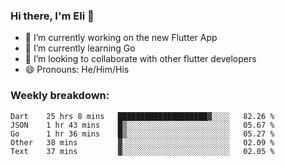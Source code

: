 ### Hi there, I'm Eli 👋
- 🔭 I’m currently working on the new Flutter App
- 🌱 I’m currently learning Go
- 🦄 I’m looking to collaborate with other flutter developers
- 😄 Pronouns: He/Him/His

### Weekly breakdown:
<!--START_SECTION:waka-->
```text
Dart    25 hrs 8 mins   ████████████████████▓░░░░   82.26 % 
JSON    1 hr 43 mins    █▒░░░░░░░░░░░░░░░░░░░░░░░   05.67 % 
Go      1 hr 36 mins    █▒░░░░░░░░░░░░░░░░░░░░░░░   05.27 % 
Other   38 mins         ▓░░░░░░░░░░░░░░░░░░░░░░░░   02.09 % 
Text    37 mins         ▓░░░░░░░░░░░░░░░░░░░░░░░░   02.05 % 
```
<!--END_SECTION:waka-->
